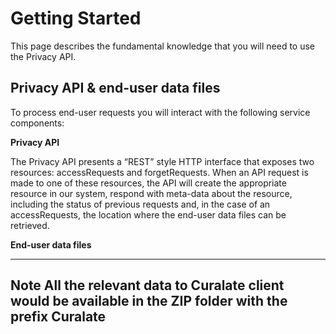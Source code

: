 # Getting Started

This page describes the fundamental knowledge that you will need to use the Privacy API.

## Privacy API & end-user data files

To process end-user requests you will interact with the following service components:

**Privacy API**

The Privacy API presents a “REST” style HTTP interface that exposes two resources: accessRequests and forgetRequests. When an API request is made to one of these resources, the API will create the appropriate resource in our system, respond with meta-data about the resource, including the status of previous requests and, in the case of an accessRequests, the location where the end-user data files can be retrieved.

**End-user data files**

---
**Note**
All the relevant data to Curalate client would be available in the ZIP folder with the prefix Curalate
---